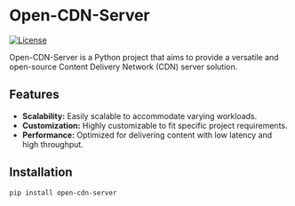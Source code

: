 # Open-CDN-Server

[![License](https://img.shields.io/badge/license-Coderverse-yellow.svg)](LICENSE)

Open-CDN-Server is a Python project that aims to provide a versatile and open-source Content Delivery Network (CDN) server solution.

## Features

- **Scalability:** Easily scalable to accommodate varying workloads.
- **Customization:** Highly customizable to fit specific project requirements.
- **Performance:** Optimized for delivering content with low latency and high throughput.

## Installation

```bash
pip install open-cdn-server
